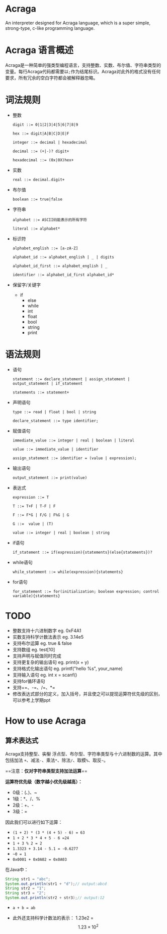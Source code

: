 # Acraga
An interpreter designed for Acraga language, which is a super simple, strong-type, c-like programming language.

# Acraga 语言概述


Acraga是一种简单的强类型编程语言，支持整数、实数、布尔值、字符串类型的变量。每行Acraga代码都需要以`;`作为结尾标识。Acraga对此外的格式没有任何要求，所有冗余的空白字符都会被解释器忽略。


# 词法规则

 - 整数

   `digit ::= 0|1|2|3|4|5|6|7|8|9`

   `hex ::= digit|A|B|C|D|E|F`

   `integer ::= decimal | hexadecimal`

   `decimal ::= (+|-)? digit+`

   `hexadecimal ::= (0x|0X)hex+`  

 - 实数

   `real ::= decimal.digit+`

 - 布尔值

   `boolean ::= true|false`

 - 字符串

   `alphabet ::= ASCII码能表示的所有字符`

   `literal ::= alphabet*`

 - 标识符

    `alphabet_english ::= [a-zA-Z]`

    `alphabet_id ::= alphabet_english | _ | digits`

    `alphabet_id_first ::= alphabet_english | _`

    `identifier ::= alphabet_id_first alphabet_id*`

 - 保留字/关键字
    - if
    	- else
    	- while
    	- int
    	- float
    	- bool
    	- string
    	- print

# 语法规则

 - 语句

    `statement ::= declare_statement | assign_statement | output_statement | if_statement`

    `statements ::= statement+`


 - 声明语句

   `type ::= read | float | bool | string`

   `declare_statement ::= type identifier;`

 - 赋值语句

   `immediate_value ::= integer | real | boolean | literal`

   `value ::= immediate_value | identifier`

   `assign_statement ::= identifier = (value | expression);`

 - 输出语句

   `output_statement ::= print(value)`

 - 表达式

   `expression ::= T`

   `T ::= T+F | T-F | F`

   `F ::= F*G | F/G | F%G | G`

   `G ::=  value | (T)`

   `value ::= integer | real | boolean | string`

 - if语句

   `if_statement ::= if(expression){statements}(else{statements})?`

 - while语句

   `while_statement ::= while(expression){statements}`

- for语句

  `for_statement ::= for(initialization; boolean expression; control variable){statements}`




# TODO

  - 整数支持十六进制数字 eg. 0xF4A1 
  - 实数支持科学计数法表示 eg. 3.14e5
  - 支持布尔运算 eg. true & false
  - 支持数组 eg. test[10]
  - 支持声明与赋值同时完成
  - 支持更复杂的输出语句 eg. print(x + y)
  - 支持格式化输出语句 eg. printf("hello %s", your_name)
  - 支持输入语句 eg. int x = scanf()
  - 支持for循环语句
  - 支持+=、-=、/=、*=
  - 修改表达式部分的定义，加入括号，并且使之可以提现运算符优先级的区别，可以参考上学期ppt





# How to use Acraga

## 算术表达式

Acraga支持整型、~~实型~~  浮点型、布尔型、字符串类型与十六进制数的运算。其中包括加法 `+`、减法`-`、乘法`*`、除法`/`、取模`%`、取反`~`。

==注意：**仅对字符串类型支持加法运算**==

**运算符优先级（数字越小优先级越高）：**

- 0级：(、)、~
- 1级：*、/、%
- 2级：+、-
- 3级：=

因此我们可以进行如下运算：

- `(1 + 2) * (3 * (4 + 5) - 6) = 63`
- `1 + 2 * 3 * 4 + 5 - 6 =24`
- `1 + 3 % 2 = 2`
- `1.3323 + 3.14 - 5.1 = -0.6277`
- `~0 = 1`
- `0x0001 + 0x0A02 = 0x0A03`

在Java中：

```java
String str1 = "abc";
System.out.println(str1 + "d");// output:abcd
String str2 = "1";
String str3 = "2";
System.out.println(str2 + str3);// output:12
```

- `a + b = ab`

- 此外还支持科学计数法的表示： 1.23e2 = $$1.23\times10^2$$


